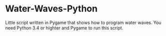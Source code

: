 # Water-Waves-Python
Little script written in Pygame that shows how to program water waves.
You need Python 3.4 or highter and Pygame to run this script.
